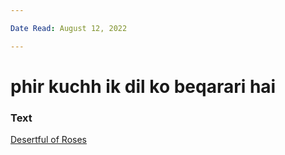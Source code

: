 ```yaml
---

Date Read: August 12, 2022

---
```


# phir kuchh ik dil ko beqarari hai

### Text
[Desertful of Roses](http://www.columbia.edu/itc/mealac/pritchett/00ghalib/164/index_164.html)

